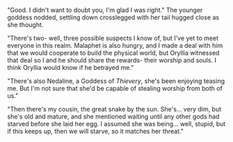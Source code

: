 "Good. I didn't want to doubt you, I'm glad I was right." The younger goddess nodded, settling down crosslegged with her tail hugged close as she thought.

"There's two- well, three possible suspects I know of, but I've yet to meet everyone in this realm. Malaphet is also hungry, and I made a deal with him that we would cooperate to build the physical world, but Oryllia witnessed that deal so I and he should share the rewards- their worship and souls. I think Oryllia would know if he betrayed me."

"There's also Nedaline, a Goddess of *Thievery*, she's been enjoying teasing me. But I'm not sure that she'd be capable of stealing worship from both of us."

"Then there's my cousin, the great snake by the sun. She's... very dim, but she's old and mature, and she mentioned waiting until any other gods had starved before she laid her egg. I assumed she was being... well, stupid, but if this keeps up, then we will starve, so it matches her threat."